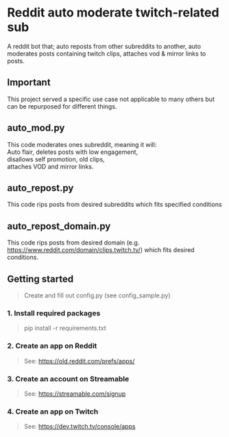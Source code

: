 # Reddit auto moderate twitch-related sub
A reddit bot that;
auto reposts from other subreddits to another,
auto moderates posts containing twitch clips,
attaches vod & mirror links to posts.

## Important
This project served a specific use case not applicable to many others but can be repurposed for different things.  

## auto_mod.py
This code moderates ones subreddit, meaning it will:  
Auto flair, deletes posts with low engagement,  
disallows self promotion, old clips,  
attaches VOD and mirror links.

## auto_repost.py
This code rips posts from desired subreddits which fits specified conditions

## auto_repost_domain.py
This code rips posts from desired domain (e.g. https://www.reddit.com/domain/clips.twitch.tv/) which fits desired conditions.

## Getting started
> Create and fill out config.py (see config_sample.py)

### 1. Install required packages
> pip install -r requirements.txt

### 2. Create an app on Reddit
> See: https://old.reddit.com/prefs/apps/

### 3. Create an account on Streamable
> See: https://streamable.com/signup

### 4. Create an app on Twitch
> See: https://dev.twitch.tv/console/apps